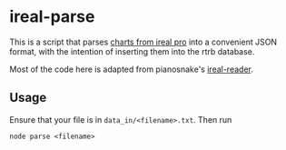 # ireal-parse

This is a script that parses [charts from ireal pro](http://www.irealb.com/forums/) into a convenient JSON format, with the intention of inserting them into the rtrb database.

Most of the code here is adapted from pianosnake's [ireal-reader](https://www.npmjs.com/package/ireal-reader).

## Usage

Ensure that your file is in `data_in/<filename>.txt`. Then run
```
node parse <filename>
```
